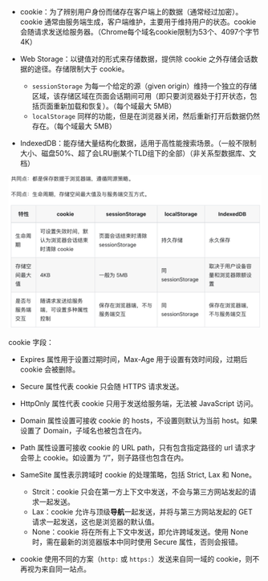 - cookie：为了辨别用户身份而储存在客户端上的数据（通常经过加密）。cookie 通常由服务端生成，客户端维护，主要用于维持用户的状态。cookie 会随请求发送给服务器。（Chrome每个域名cookie限制为53个、4097个字节4K）
- Web Storage：以键值对的形式来存储数据，提供除 cookie 之外存储会话数据的途径。存储限制大于 cookie。
	
	- `sessionStorage` 为每一个给定的源（given origin）维持一个独立的存储区域，该存储区域在页面会话期间可用（即只要浏览器处于打开状态，包括页面重新加载和恢复）。（每个域最大 5MB）
	- `localStorage` 同样的功能，但是在浏览器关闭，然后重新打开后数据仍然存在。（每个域最大 5MB）

- IndexedDB：能存储大量结构化数据，适用于高性能搜索场景。（一般不限制大小、磁盘50%、超了会LRU删某个TLD组下的全部）（非关系型数据库、文档）

![](../assets/浏览器存储机制-20240715195625300.jpg)

cookie 字段：

- Expires 属性用于设置过期时间，Max-Age 用于设置有效时间段，过期后 cookie 会被删除。
- Secure 属性代表 cookie 只会随 HTTPS 请求发送。
- HttpOnly 属性代表 cookie 只用于发送给服务端，无法被 JavaScript 访问。
- Domain 属性设置可接收 cookie 的 hosts，不设置则默认为当前 host。如果设置了 Domain，子域名也被包含在内。
- Path 属性设置可接收 cookie 的 URL path，只有包含指定路径的 url 请求才会带上 cookie。如设置为 “/”，则子路径也包含在内。
- SameSite 属性表示跨域时 cookie 的处理策略，包括 Strict, Lax 和 None。

	- Strcit：cookie 只会在第一方上下文中发送，不会与第三方网站发起的请求一起发送。
	- Lax：cookie 允许与顶级**导航**一起发送，并将与第三方网站发起的 GET 请求一起发送，这也是浏览器的默认值。
	- None：cookie 将在所有上下文中发送，即允许跨域发送。使用 None 时，需在最新的浏览器版本中同时使用 Secure 属性，否则会报错。
- cookie 使用不同的方案（`http:` 或 `https:`）发送来自同一域的 cookie，则不再视为来自同一站点。